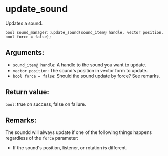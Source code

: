 # update_sound
Updates a sound.

`bool sound_manager::update_sound(sound_item@ handle, vector position, bool force = false);`

## Arguments:
- `sound_item@ handle`: A handle to the sound you want to update.
- `vector position`: The sound's position in vector form to update.
- `bool force = false`: Should the sound update by force? See remarks.

## Return value:
`bool`: true on success, false on failure.

## Remarks:
The soundd will always update if one of the following things happens regardless of the `force` parameter:
- If the sound's position, listener, or rotation is different.
